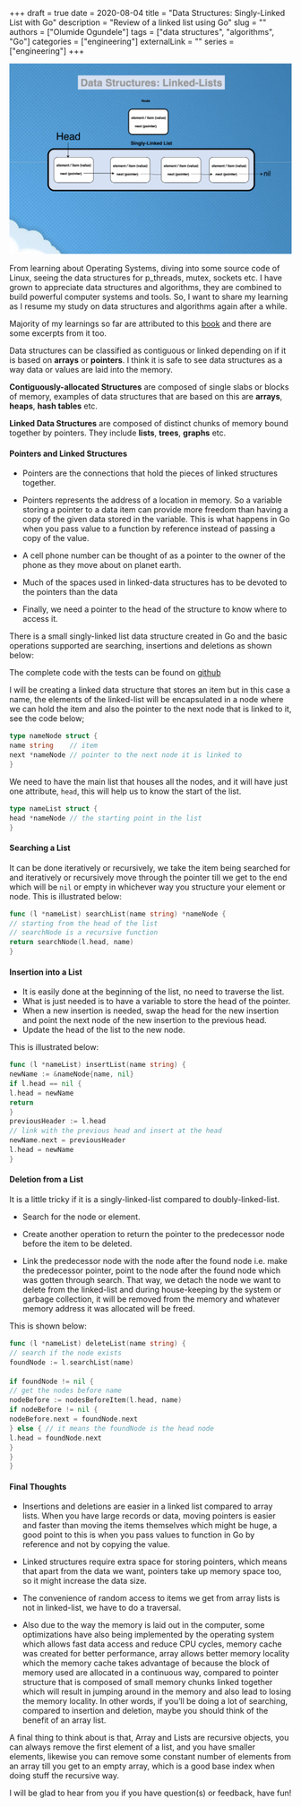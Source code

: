 +++
draft = true
date = 2020-08-04
title =  "Data Structures: Singly-Linked List with Go"
description = "Review of a linked list using Go"
slug = ""
authors = ["Olumide Ogundele"]
tags = ["data structures", "algorithms", "Go"]
categories = ["engineering"]
externalLink = ""
series = ["engineering"]
+++

![Alternate Text](./singly-linked-list.png)

From learning about Operating Systems, diving into some source code of Linux, seeing the data structures for p_threads, mutex, sockets etc. I have grown to appreciate data structures and algorithms, they are combined to build powerful computer systems and tools. So, I want to share my learning as I resume my study on data structures and algorithms again after a while.

Majority of my learnings so far are attributed to this [book](https://www.amazon.com/Algorithm-Design-Manual-Steven-Skiena/dp/1849967202) and there are some excerpts from it too.

Data structures can be classified as contiguous or linked depending on if it is based on **arrays** or **pointers**. I think it is safe to see data structures as a way data or values are laid into the memory.

**Contiguously-allocated Structures** are composed of single slabs or blocks of memory, examples of data structures that are based on this are **arrays**, **heaps**, **hash tables** etc.

**Linked Data Structures** are composed of distinct chunks of memory bound together by pointers. They include **lists**, **trees**, **graphs** etc.

#### Pointers and Linked Structures

* Pointers are the connections that hold the pieces of linked structures together.

* Pointers represents the address of a location in memory. So a variable storing a pointer to a data item can provide more freedom than having a copy of the given data stored in the variable. This is what happens in Go when you pass value to a function by reference instead of passing a copy of the value.

* A cell phone number can be thought of as a pointer to the owner of the phone as they move about on planet earth.

* Much of the spaces used in linked-data structures has to be devoted to the pointers than the data

* Finally, we need a pointer to the head of the structure to know where to access it.

There is a small singly-linked list data structure created in Go and the basic operations supported are searching, insertions and deletions as shown below:

The complete code with the tests can be found on [github](https://github.com/Lumexralph/go-datastructures-algorithms/blob/master/dataStructures/linkedList/linked_list_b.go)

I will be creating a linked data structure that stores an item but in this case a name, the elements of the linked-list will be encapsulated in a node where we can hold the item and also the pointer to the next node that is linked to it, see the code below;

```go
type nameNode struct {
name string    // item
next *nameNode // pointer to the next node it is linked to
}
```

We need to have the main list that houses all the nodes, and it will have just one attribute, `head`, this will help us to know the start of the list.

```go
type nameList struct {
head *nameNode // the starting point in the list
}
```

#### Searching a List

It can be done iteratively or recursively, we take the item being searched for and iteratively or recursively move through the pointer till we get to the end which will be `nil` or empty in whichever way you structure your element or node. This is illustrated below:

```go
func (l *nameList) searchList(name string) *nameNode {
// starting from the head of the list
// searchNode is a recursive function
return searchNode(l.head, name)
}
```

#### Insertion into a List

* It is easily done at the beginning of the list, no need to traverse the list.
* What is just needed is to have a variable to store the head of the pointer.
* When a new insertion is needed, swap the head for the new insertion and point the next node of the new insertion to the previous head.
* Update the head of the list to the new node.

This is illustrated below:

```go
func (l *nameList) insertList(name string) {
newName := &nameNode{name, nil}
if l.head == nil {
l.head = newName
return
}
previousHeader := l.head
// link with the previous head and insert at the head
newName.next = previousHeader
l.head = newName
}
```

#### Deletion from a List

It is a little tricky if it is a singly-linked-list compared to doubly-linked-list.

* Search for the node or element.

* Create another operation to return the pointer to the predecessor node before the item to be deleted.
* Link the predecessor node with the node after the found node i.e. make the predecessor pointer, point to the node after the found node which was gotten through search. That way, we detach the node we want to delete from the linked-list and during house-keeping by the system or garbage collection, it will be removed from the memory and whatever memory address it was allocated will be freed.

This is shown below:

```go
func (l *nameList) deleteList(name string) {
// search if the node exists
foundNode := l.searchList(name)

if foundNode != nil {
// get the nodes before name
nodeBefore := nodesBeforeItem(l.head, name)
if nodeBefore != nil {
nodeBefore.next = foundNode.next
} else { // it means the foundNode is the head node
l.head = foundNode.next
}
}
}
```

#### Final Thoughts

* Insertions and deletions are easier in a linked list compared to array lists.
When you have large records or data, moving pointers is easier and faster than moving the items themselves which might be huge, a good point to this is when you pass values to function in Go by reference and not by copying the value.

* Linked structures require extra space for storing pointers, which means that apart from the data we want, pointers take up memory space too, so it might increase the data size.
* The convenience of random access to items we get from array lists is not in linked-list, we have to do a traversal.

* Also due to the way the memory is laid out in the computer, some optimizations have also being implemented by the operating system which allows fast data access and reduce CPU cycles, memory cache was created for better performance, array allows better memory locality which the memory cache takes advantage of because the block of memory used are allocated in a continuous way, compared to pointer structure that is composed of small memory chunks linked together which will result in jumping around in the memory and also lead to losing the memory locality. In other words, if you’ll be doing a lot of searching, compared to insertion and deletion, maybe you should think of the benefit of an array list.

A final thing to think about is that, Array and Lists are recursive objects, you can always remove the first element of a list, and you have smaller elements, likewise you can remove some constant number of elements from an array till you get to an empty array, which is a good base index when doing stuff the recursive way.

I will be glad to hear from you if you have question(s) or feedback, have fun!
